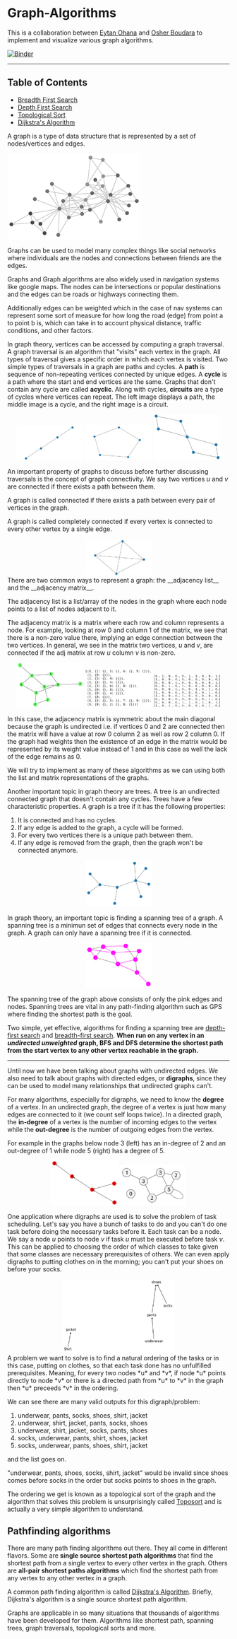 # Graph-Algorithms

This is a collaboration between [Eytan Ohana](https://github.com/eytanohana/Graph-Algorithms) and [Osher Boudara](https://github.com/osherboudara99/Graph-Algorithms) to implement and visualize various graph algorithms.

[![Binder](https://mybinder.org/badge_logo.svg)](https://mybinder.org/v2/gh/eytanohana/Graph-Algorithms/HEAD)

---

## Table of Contents
- [Breadth First Search](BFS.ipynb)
- [Depth First Search](DFS.ipynb)
- [Topological Sort](Topo-Sort.ipynb)
- [Dijkstra's Algorithm](Dijkstras-Algo.ipynb)

A graph is a type of data structure that is represented by a set of nodes/vertices and edges. 

<img src="static/graph.png" width="60%"/>

Graphs can be used to model many complex things like social networks where individuals are the nodes and connections between friends are the edges. 

Graphs and Graph algorithms are also widely used in navigation systems like google maps. The nodes can be intersections or popular destinations and the edges can be roads or highways connecting them. 

Additionally edges can be weighted which in the case of nav systems can represent some sort of measure for how long the road (edge) from point a to point b is, which can take in to account physical distance, traffic conditions, and other factors.

In graph theory, vertices can be accessed by computing a graph traversal. A graph traversal is an algorithm that "visits" each vertex in the graph. All types of traversal gives a specific order in which each vertex is visited. Two simple types of traversals in a graph are paths and cycles. A __path__ is sequence of non-repeating vertices connected by unique edges. A __cycle__ is a path where the start and end vertices are the same. Graphs that don't contain any cycle are called __acyclic__. Along with cycles, __circuits__ are a type of cycles where vertices can repeat. The left image displays a path, the middle image is a cycle, and the right image is a circuit.

<p style="text-align: center">
 <img src="static/path-graph.png" title="path" width="30%"/>
 <img src="static/cycle-graph.png" title="cycle" width="30%"/>
 <img src="static/circuit-graph.png" title="circuit" width="30%"/>
</p>


An important property of graphs to discuss before further discussing traversals is the concept of graph connectivity. We say two vertices *u* and *v* are connected if there exists a path between them.

A graph is called connected if there exists a path between every pair of vertices in the graph.

A graph is called completely connected if every vertex is connected to every other vertex by a single edge.

<div style="text-align: center">
<img src="static/complete-graph.png" title="completely connected graph" width="30%"/>
</div>
There are two common ways to represent a graph: the __adjacency list__ and the __adjacency matrix__.

The adjacency list is a list/array of the nodes in the graph where each node points to a list of nodes adjacent to it.

The adjacency matrix is a matrix where each row and column represents a node. For example, looking at row 0 and column 1 of the matrix, we see that there is a non-zero value there, implying an edge connection between the two vertices. In general, we see in the matrix two vertices, *u* and *v*, are connected if the adj matrix at row *u* column *v* is non-zero. 

<p style="text-align: center">
    <img src="static/adj-graph.png" title="graph" width="30%"/>
    <img src="static/adj-list.png" title="adjacency list" width="30%"/>
    <img src="static/adj-matrix.png" title="adjacency matrix" width="30%"/>
</p>

In this case, the adjacency matrix is symmetric about the main diagonal because the graph is undirected i.e. if vertices 0 and 2 are connected then the matrix will have a value at row 0 column 2 as well as row 2 column 0. If the graph had weights then the existence of an edge in the matrix would be represented by its weight value instead of 1 and in this case as well the lack of the edge remains as 0.

We will try to implement as many of these algorithms as we can using both the list and matrix representations of the graphs.

Another important topic in graph theory are trees. A tree is an undirected connected graph that doesn't contain any cycles. Trees have a few characteristic properties. A graph is a tree if it has the following properties:

1. It is connected and has no cycles.
1. If any edge is added to the graph, a cycle will be formed.
1. For every two vertices there is a unique path between them.
1. If any edge is removed from the graph, then the graph won't be connected anymore.

<div style="text-align: center">
<img src="static/simple-tree.png" title="tree" width="30%"/>
</div>

In graph theory, an important topic is finding a spanning tree of a graph. A spanning tree is a minimun set of edges that connects every node in the graph. A graph can only have a spanning tree if it is connected. 

<div style="text-align: center">
<img src="static/tree-graph.png" title="tree subgraph" width="30%"/>
</div>

The spanning tree of the graph above consists of only the pink edges and nodes. Spanning trees are vital in any path-finding algorithm such as GPS where finding the shortest path is the goal.

Two simple, yet effective, algorithms for finding a spanning tree are [depth-first search](DFS.ipynb) and [breadth-first search](BFS.ipynb). __When run on any vertex in an *undirected unweighted* graph, BFS and DFS determine the shortest path from the start vertex to any other vertex reachable in the graph.__ 

---

Until now we have been talking about graphs with undirected edges. We also need to talk about graphs with directed edges, or __digraphs__, since they can be used to model many relationships that undirected graphs can't. 

For many algorithms, especially for digraphs, we need to know the __degree__ of a vertex. In an undirected graph, the degree of a vertex is just how many edges are connected to it (we count self loops twice). In a directed graph, the __in-degree__ of a vertex is the number of incoming edges to the vertex while the __out-degree__ is the number of outgoing edges from the vertex.

For example in the graphs below node 3 (left) has an in-degree of 2 and an out-degree of 1 while node 5 (right) has a degree of 5.

<p style="text-align: center">
<img src="static/digraph.png" title="digraph" width="30%"/>
<img src="static/selfloop.png" title="graph with self loop" width="30%"/>
</p>

One application where digraphs are used is to solve the problem of task scheduling. Let's say you have a bunch of tasks to do and you can't do one task before doing the necessary tasks before it. Each task can be a node. We say a node *u* points to node *v* if task *u* must be executed before task *v*. This can be applied to choosing the order of which classes to take given that some classes are necessary prerequisites of others. We can even apply digraphs to putting clothes on in the morning; you can't put your shoes on before your socks.

<div style="text-align: center">
<img src="static/clothing-topo.png" title="toposort graph" width="50%"/>
</div>
A problem we want to solve is to find a natural ordering of the tasks or in this case, putting on clothes, so that each task done has no unfulfilled prerequisites. Meaning, for every two nodes *u* and *v*, if node *u* points directly to node *v* or there is a directed path from *u* to *v* in the graph then *u* preceeds *v* in the ordering.

We can see there are many valid outputs for this digraph/problem:
1. underwear, pants, socks, shoes, shirt, jacket
1. underwear, shirt, jacket, pants, socks, shoes
1. underwear, shirt, jacket, socks, pants, shoes
1. socks, underwear, pants, shirt, shoes, jacket
1. socks, underwear, pants, shoes, shirt, jacket

and the list goes on.

"underwear, pants, shoes, socks, shirt, jacket" would be invalid since shoes comes before socks in the order but socks points to shoes in the graph.

The ordering we get is known as a topological sort of the graph and the algorithm that solves this problem is unsurprisingly called [Toposort](Topo-Sort.ipynb) and is actually a very simple algorithm to understand.

## Pathfinding algorithms

There are many path finding algorithms out there. They all come in different flavors. Some are __single source shortest path algorithms__ that find the shortest path from a single vertex to every other vertex in the graph. Others are __all-pair shortest paths algorithms__ which find the shortest path from any vertex to any other vertex in a graph.

A common path finding algorithm is called [Dijkstra's Algorithm](Dijkstras-Algo.ipynb). Briefly, Dijkstra's algorithm is a single source shortest path algorithm.

Graphs are applicable in so many situations that thousands of algorithms have been developed for them. Algorithms like shortest path, spanning trees, graph traversals, topological sorts and more. 
